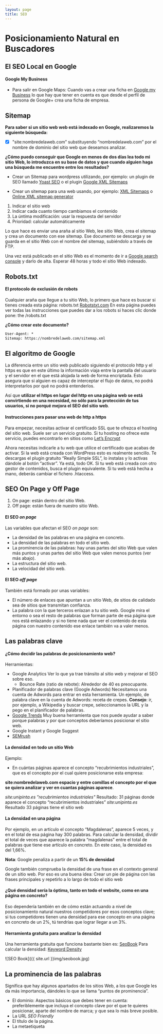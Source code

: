 ```yaml
---
layout: page
title: SEO
---
```


# Posicionamiento Natural en Buscadores

## El SEO Local en Google
#### Google My Business
- Para salir en Google Maps:
Cuando vas a crear una ficha en [Google my Business](https://www.google.com/business/) lo que hay que tener en cuenta es que desde el perfil de persona de Google+ crea una ficha de empresa.

## Sitemap

**Para saber si un sitio web web está indexado en Google, realizaremos la siguiente búsqueda:**
- [x] "site:nombredelaweb.com” substituyendo “nombredelaweb.com” por el nombre de dominio del sitio web que deseamos analizar.

**¿Cómo puedo conseguir que Google en menos de dos días lea todo mi sitio Web, lo introduzca en su base de datos y que cuando alguien haga una búsqueda me encuentre entre los resultados?**

- Crear un Sitemap para wordpress utilizando, por ejemplo: un plugin de SEO llamado [Yoast SEO](https://wordpress.org/plugins/wordpress-seo/) o el plugin [Google XML Sitemaps](https://wordpress.org/plugins/google-sitemap-generator/)

- Crear un sitemap para una web usando, por ejemplo: [XML Sitemaps](https://www.xml-sitemaps.com/) o [Online XML sitemap generator](https://xmlsitemapgenerator.org/sitemap-generator.aspx)

1. Indicar el sitio web 
2. Indicar cada cuanto tiempo cambiamos el contenido
3. La úntima modificación: usar la respuesta del servidor
4. Prioridad: calcular automáticamente

Lo que hace es enviar una araña al sitio Web, lee sitio Web, crea el sitemap y crea un documento con ese sitemap. Ese documento se descarga y se guarda en el sitio Web con el nombre del sitemap, subiéndolo a través de FTP.

Una vez está publicado en el sitio Web es el momento de ir a [Google search console](https://www.google.com/webmasters/tools) y darlo de alta. Esperar 48 horas y todo el sitio Web indexado.


## Robots.txt
#### El protocolo de exclusión de robots

Cualquier araña que llegue a tu sitio Web, lo primero que hace es buscar si tienes creada esta página: robots.txt
[Robotstxt.com](http://www.robotstxt.org/) En esta página puedes ver todas las instrucciones que puedes dar a los robots si haces clic donde pone: the /robots.txt

**¿Cómo crear este documento?**
```html
User-Agent: *
Sitemap: https://nombredelaweb.com/sitemap.xml
```
## El algoritmo de Google

La diferencia entre un sitio web publicado siguiendo el protocolo http y el https es que en este último la información viaja entre la pantalla del usuario y el servidor en el que está alojada la web de forma encriptada. Esto asegura que si alguien es capaz de interceptar el flujo de datos, no podrá interpretarlos por qué no podrá entenderlos.

Así que **utilizar el https en lugar del http en una página web se está convirtiendo en una necesidad, no sólo para la protección de tus usuarios, si no porqué mejora el SEO del sitio web**.

#### Instrucciones para pasar una web de http a https

Para empezar, necesitas activar el certificado SSL que te ofrezca el hosting del sitio web. 
Suele ser un servicio gratuito. Si tu hosting no ofrece este servicio, puedes encontrarlo en sitios como [Let’s Encrypt](https://letsencrypt.org/)

Ahora necesitas indicarle a tu web que utilice el certificado que acabas de activar. Si la web está creada con WordPress esto es realmente sencillo. Te descargas el plugin gratuito “Really Simple SSL”, lo instalas y lo activas dándole al botón “activar”. Ya está, todo OK. Si tu web está creada con otro gestor de contenidos, busca el plugin equivalente. Si tu web está hecha a mano, deberás cambiar el fichero .htaccess.

## SEO On Page y Off Page

1. On page: están dentro del sitio Web. 
2. Off page: están fuera de nuestro sitio Web.

#### El SEO *on page*
Las variables que afectan el SEO *on page* son:
- La densidad de las palabras en una página en concreto.
- La densidad de las palabras en todo el sitio web.
- La prominencia de las palabras: hay unas partes del sitio Web que valen más puntos y unas partes del 
sitio Web que valen menos puntos (ver más abajo).
- La estructura del sitio web.
- La velocidad del sitio web.

#### El SEO *off page*
También está formado por unas variables:
- El número de enlaces que apuntan a un sitio Web, de sitios de calidado sea de sitios que transmitan confianza.
- La palabra con la que terceros enlazan a tu sitio web. Google mira el entorno o sea el resto de palabras que forman parte de esa página que nos está enlazando y si no tiene nada que ver el contenido de esta página con nuestro contenido ese enlace también va a valer menos.

## Las palabras clave 
#### ¿Cómo decidir las palabras de posicionamiento web?
Herramientas:
- Google Analytics
  Ver lo que ya trae tránsito al sitio web y mejorar el SEO sobre eso.   
  - Bounce Rate (ratio de rebote): Alrededor de 40 es preocupante.
- Planificador de palabras clave (Google Adwords)
  Necesitamos una cuenta de Adwords para entrar en esta herramienta.
  Un ejemplo, de palabra clave en la cuenta de Adwords: receta de crepes. 
  **Consejo**: ir, por ejemplo, a Wikipedia y buscar crepe, seleccionamos la URL y la pego en el planificador de palabras.
- [Google Trends](https://trends.google.es/trends/)
  Muy buena herramienta que nos puede ayudar a saber porque palabras y por que conceptos deberíamos posicionar el sitio web.
- Google Instant y Google Suggest
- [SEMrush](https://www.semrush.com/)

#### La densidad en todo un sitio Web
Ejemplo:
- En cuántas páginas aparece el concepto “recubrimientos industriales”, que es el concepto por el cual quiere posicionarse esta empresa:

**site:nombredelaweb.com espacio y entre comillas el concepto por el que se quiera analizar y ver en cuantas páginas aparece**.

*site:unipinta.es "recubrimientos industriales"*
Resultado: 31 páginas donde aparece el concepto “recubrimientos industriales”
*site:unipinta.es*
Resultado 33 páginas tiene el sitio web

#### La densidad en una página
Por ejemplo, en un artículo el concepto “Magdalenas”, aparece 5 veces, y en el total de esa página hay 300 palabras.
Para calcular la densidad, dividir el total de veces que aparece la palabra “magdalenas” entre el total de palabras que tiene ese artículo en concreto. En este caso, la densidad es del 1,66%. 

**Nota**: Google penaliza a partir de un **15% de densidad**

Google también comprueba la densidad de una frase en el contexto general de un sitio web. Por eso es una buena idea: Crear un pie de página con las frases principales y repetirlo a lo largo de todo el sitio web

#### ¿Qué densidad sería la óptima, tanto en todo el website, como en una página en concreto? 
Eso dependería también en de cómo están actuando a nivel de posicionamiento natural nuestros competidores por esos conceptos clave; si tus competidores tienen una densidad para ese concepto en una página en concreto de un 2%, tú tendrías que lograr llegar a un 3%.

#### Herramienta gratuita para analizar la densidad
Una herramienta gratuita que funciona bastante bien es: [SeoBook](http://www.seobook.com/)
Para calcular la densidad: [Keyword Density](http://tools.seobook.com/general/keyword-density/)

![SEO Book]({{ site.url }}img/seobook.jpg)

## La prominencia de las palabras
Significa que hay algunos apartados de los sitios Web, a los que Google les da más importancia, dándoles lo que se llama “puntos de prominencia”. 

- El dominio:
Aspectos básicos que debes tener en cuenta: preferiblemente que incluya el concepto clave por el que te quieres posicionar, aparte del nombre de marca; y que sea lo más breve posible. 
- La URL *SEO Friendly*
- El título de la página.
- La metaetiqueta <title>
- Las cabeceras o títulos: los headings (H1, H2, H3...):
  El texto que se vaya a utilizar en esos headings, da información importante a Google sobre el contenido que se encuentra en esa página. 
  **Nota**: Se recomienda que todo lo que se ponga como subtítulo dentro del texto, sea a partir de un H2.
- Los  anchor  text, o textos de anclaje enlaces, que son los textos que enlazan hacia otra página:
  Hay que tener en cuenta que tienen que ser descriptivos: [“cursos en marketing digital"](https://www.google.com/search?q=cursos+en+marketing+digital&ie=utf-8&oe=utf-8&client=firefox-b), no ponerlo como: ["clic aquí"](https://es.wikipedia.org/wiki/Wikipedia:No_uses_clic_aqu%C3%AD)
- Breadcrums:
  ¿Por qué ayuda también en el SEO si lo tienes activado en tu sitio Web? Porque son Anchor text, y si haces clic, te lleva a un enlace interno del site.
- Las palabras en negrita.
- Las listas.
- También los textos alternativos: la etiqueta ALT
```html
<img src="image.jpg" alt="Alternate text to describe the image.">
```

#### ¿Cómo sacar el máximo provecho de un pie de página?
El footer es un buen sitio para poner los conceptos por los que te quieres posicionar, porque el footer normalmente se repite en todas las páginas de un sitio Web.

## Creación de buen contenido

[Google lo dice claro](https://support.google.com/webmasters/answer/40349?hl=es)

> Ofrece contenido de alta calidad en tus páginas, sobre todo en la página principal. **Esto es lo más importante.**

#### ¿Qué tipo de contenido consigue que la gente lo comparta?
- Listas de herramientas que pueden ser útiles para tus usuarios.
- Los artículos sobre tendencias o sobre innovación en tu sector.
- Las estadísticas sobre ventas y sobre usos de algún producto.
- Publicación de puntos de vista opuestos.
- Las infografías.
- También son excelentes los vídeos de gatos 😹

#### ¿Cómo crear ese contenido?
![Customer Journey]({{ site.url }}img/customer-journey.png)

## Haz tu sitio para móviles
Utilizando un diseño web adaptable (RWD) puedes publicar para ordenadores y para móviles desde la misma URL. **Google recomienda utilizar la configuración de diseño web adaptable**.

## La velocidad del sitio 
Para mejorar la velocidad de un sitio web puedes contratar los servicios de un proveedor de CDN (*Content Delivery Network*), como [CloudFlare](https://www.cloudflare.com/es/cdn/)

### Herramientas para medir la velocidad
- [PageSpeed Insights](https://developers.google.com/speed/pagespeed/insights/)
- [WebPageTest](https://www.webpagetest.org/)
- [GTmetrix](https://gtmetrix.com/)
- [Pingdom Website Speed Test](https://tools.pingdom.com/)

A  partir de 3 segundos empieza afectar la penalización de Google por sitio Web lento. 

### Optimizar imágenes
- Comprimir imágenes es una buena manera de reducir la velocidad de carga del sitio web. Las imágenes deben pesar desde 50 KB hasta unos 100 KB aproximadamente.
- Resolución óptima 72ppp para que se visualice correctamente a través de Web. Para reducir la resolución se pueden utilizar 
un programa gratuito como [Gimp](https://www.gimp.org/).
- Para una imagen muy grande sería máximo unos 1.400 píxeles de ancho.
- El texto alternativo "alt" de la etiqueta <img> puede ser el mismo que el nombre de la imagen, se utiliza para la accesibilidad web.
- El nombre de los archivos debe ser representativo de lo que muestra la imagen, por ejemplo: "robot-dog.jpg"

![Robot Dog]({{ site.url }}img/robot-dog.jpg)

#### Herramientas para optimizar las imágenes
- [TinyPNG](https://tinypng.com/)
- [Optimizilla](http://optimizilla.com/es/)
- Para Windows/Complemento: [RIOT](http://luci.criosweb.ro/riot/) Un programa gratuito diseñado para optimizar de manera eficiente las imágenes para la Web.
- Para WordPress: [Smush Image Compression and Optimization](https://wordpress.org/plugins/wp-smushit/)


### Gzip
Aplicando la compresión gzip consigues reducir el tamaño de ciertos tipos de archivos antes de ser enviados al navegador, reduciendo considerablemente los tiempos de carga de tu sitio.
[Habilitar compresión gzip](https://varvy.com/pagespeed/enable-compression.html)

### Almacenamiento en caché del navegador
Cuando un navegador web muestra tu página web, tiene que cargar varias cosas como el logotipo, archivo CSS y otros recursos. Lo que hace el caché del navegador es "recordar" los recursos que el navegador ya ha cargado.
[Aprovecha el almacenamiento en caché del navegador](https://varvy.com/pagespeed/leverage-browser-caching.html)

## Link Building
- Foros:
  Crear links en un foro relacionado con la temática de tu web.
- Redes sociales: 
  Google+, Pinterest
- Blog
  
- Si deseas que Google no tenga en cuenta un enlace que te está perjudicando, en Google Search Console existe un servicio que permite solicitar que un enlace no sea tenido en cuenta. En este enlace encontrarás dónde indicar a Google que no tenga en cuenta un enlace.

### Herramientas
[Majestic](https://majestic.com/)
- Es una herramienta que te servirá para poder asignar un valor numérico a la importancia de tu sitio Web.
- En un sitio web, debes conseguir como mínimo un “Trust flow” de 25.
- Información sobre los enlaces sí son follow o no follow los que ha detectado que apuntan a ese sitio Web.
- Las palabras de anclaje que utilizan las webs de terceros para linkear al sitio Web, cosa que ya sabemos que afecta al posicionamiento en buscadores
- También, aporta información de la gente que está linkeando al sitio Web, cuáles son los más importantes.

[Nofollow](http://www.igorware.com/extensions/nofollow-simple)
- Extensión para Chrome o Firefox que permite detectar en qué sitios web no está funcionando el link building, porque tiene incluido en la programación un no follow que impide a las arañas seguir el enlace.
- Al usar esta extensión, se ve un cuadrado de puntitos rojos que sale alrededor de los links del sitio web que estas visitando, esto quiere decir que a essos enlaces no los siguen las arañas.

[Alexa, ranking](https://www.alexa.com/topsites)

[Alexa, posición de un sitio web](https://www.alexa.com/siteinfo)

La ventaja de esta herramienta es saber qué le está trayendo tránsito a otros sitios web relacionados con la temática de tu sitio.
- Por ejemplo, la Web de la UVIC: uvic.cat
  - También dice las palabras clave que traen tránsito al sitio Web de la universidad de Vic.

[Ranks.nl](https://www.ranks.nl/)
- Web holandesa muy útil, dice cómo tienes el SEO, cómo puedes mejorar, qué errores tienes, cómo puedes corregirlo... Es absolutamente excelente la información que ofrece.

[Google Search Console](https://www.google.com/webmasters/)
- Conectar Google Analytics con Google Webmasters (Search Console)

## SEO y Buscadores de Teléfonos Móviles

### Optimización para móviles
**Google penaliza** aquellos sitios Web que no estaban optimizados para móvil. 
[¿Tu página web está optimizada para móviles?](https://search.google.com/test/mobile-friendly?hl=ES)

### Ventanas emergentes
**Google penaliza** las websites que no permiten al usuario ver el contenido indexado en el momento en el que se entra en el sitio (no hay penalización si la pop-up aparece un rato después de estar navegando). Esta penalización afecta a los sitios webs que por ejemplo, muestran una ventana emergente invitando a la suscripción de su boletín justo al entrar en el sitio web, impidiendo que el usuario pueda ver el contenido si no cierra la ventana. 
Las ventanas emergentes que muestran el aviso del uso de cookies no penalizan.

## SEO internacional

- Lo ideal sería una web con dominio propio del país objetivo (para España ".es") que esté alojada en un hosting del mismo país.
- Si se tiene un dominio .com, para definir el idioma español con la etiqueta <html> atributo lang="es". 
- Para el resto de páginas en otros idiomas, usar los atributos rel="alternate" hreflang="x" para mostrar la [URL de idioma o de región](https://support.google.com/webmasters/answer/189077?hl=es) correcta en los resultados de búsqueda:

```html
<link rel="alternate" type="text/html" hreflang="en-gb" href="https://www.booking.com/en-gb" title="English (UK)"/>
<link rel="alternate" type="text/html" hreflang="en-us" href="https://www.booking.com/" title="English (US)"/>
<link rel="alternate" type="text/html" hreflang="de" href="https://www.booking.com/de" title="Deutsch"/>
<link rel="alternate" type="text/html" hreflang="nl" href="https://www.booking.com/nl" title="Nederlands"/>
<link rel="alternate" type="text/html" hreflang="fr" href="https://www.booking.com/fr" title="Français"/>
<link rel="alternate" type="text/html" hreflang="es" href="https://www.booking.com/es" title="Español"/>
```

## Monitorea rankings web de Google

**[Free Monitor for Google](http://cleverstat.com/es/google-monitor-query.htm)**
Monitorea su ranking en Google para cada una de sus keywords objetivo y muestra también la cantidad de competidores en Google.

![Free Monitor for Google]({{ site.url }}img/google-free-monitor.jpg)


## ¿Duplicidad de contenidos?

- Con la herramienta [SEO review tools](https://www.seoreviewtools.com/duplicate-content-checker/) se puede analizar una página web para verificar si existe contenido duplicado.


<video width="480" height="320" controls="controls">
  <source src="img/seo.mp4" type="video/mp4">
</video>
![SEO]({{ site.url }}img/seo.mp4)



[![Kitten vs mirror for the first time](https://i.imgur.com/U2dOH06.png)](https://www.youtube.com/watch?v=SlxdAJmeLcQ)


__________


<a rel="license" href="http://creativecommons.org/licenses/by-nc-sa/4.0/"><img alt="Licencia de Creative Commons" style="border-width:0" src="https://i.creativecommons.org/l/by-nc-sa/4.0/88x31.png"></a>


Recursos: 
- [SEO: posicionamiento natural en buscadores (3.ª edición)](https://miriadax.net/web/seo-posicionamiento-natural-en-buscadores-3-edicion-/inicio) 
- ["A Practical Guide to Search Engine Optimization (SEO) with Google"](https://www.taniarascia.com/a-practical-guide-to-search-engine-optimization-seo-with-google/)
